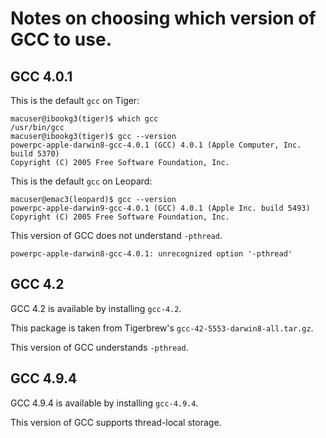 # Notes on choosing which version of GCC to use.


## GCC 4.0.1

This is the default `gcc` on Tiger:

```
macuser@ibookg3(tiger)$ which gcc
/usr/bin/gcc
macuser@ibookg3(tiger)$ gcc --version
powerpc-apple-darwin8-gcc-4.0.1 (GCC) 4.0.1 (Apple Computer, Inc. build 5370)
Copyright (C) 2005 Free Software Foundation, Inc.
```

This is the default `gcc` on Leopard:

```
macuser@emac3(leopard)$ gcc --version
powerpc-apple-darwin9-gcc-4.0.1 (GCC) 4.0.1 (Apple Inc. build 5493)
Copyright (C) 2005 Free Software Foundation, Inc.
```

This version of GCC does not understand `-pthread`.

```
powerpc-apple-darwin8-gcc-4.0.1: unrecognized option '-pthread'
```


## GCC 4.2

GCC 4.2 is available by installing `gcc-4.2`.

This package is taken from Tigerbrew's `gcc-42-5553-darwin8-all.tar.gz`.

This version of GCC understands `-pthread`.


## GCC 4.9.4

GCC 4.9.4 is available by installing `gcc-4.9.4`.

This version of GCC supports thread-local storage.
